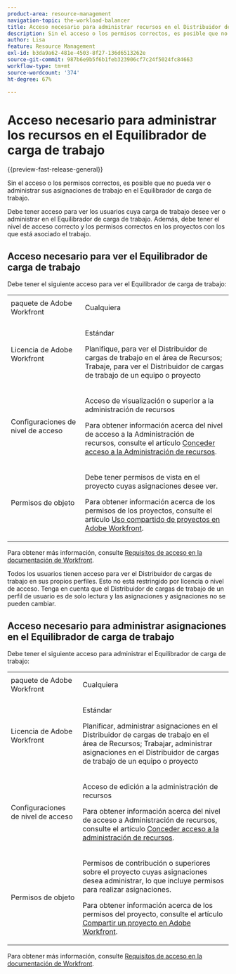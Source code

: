 ```yaml
---
product-area: resource-management
navigation-topic: the-workload-balancer
title: Acceso necesario para administrar recursos en el Distribuidor de cargas de trabajo
description: Sin el acceso o los permisos correctos, es posible que no pueda ver o administrar sus asignaciones de trabajo en el Equilibrador de carga de trabajo.
author: Lisa
feature: Resource Management
exl-id: b3da9a62-481e-4503-8f27-136d6513262e
source-git-commit: 987b6e9b5f6b1feb323906cf7c24f5024fc84663
workflow-type: tm+mt
source-wordcount: '374'
ht-degree: 67%

---
```


# Acceso necesario para administrar los recursos en el Equilibrador de carga de trabajo

{{preview-fast-release-general}}

Sin el acceso o los permisos correctos, es posible que no pueda ver o administrar sus asignaciones de trabajo en el Equilibrador de carga de trabajo.

Debe tener acceso para ver los usuarios cuya carga de trabajo desee ver o administrar en el Equilibrador de carga de trabajo. Además, debe tener el nivel de acceso correcto y los permisos correctos en los proyectos con los que está asociado el trabajo.

<!--## Adobe Workfront package needed to use the Workload Balancer for different areas

The following table illustrates the connection between the Workfront plan your company has and where in the system you can use the Workload Balancer:

<table style="table-layout:auto"> 
 <col> 
 <col> 
 <tbody> 
  <tr> 
   <td><p><b>Workfront Plan (Current)</b></p></td> 
   <td> <p><b>Areas where you can access the Workload Balancer</b></p> </td> 
  </tr> 
  <tr> 
   <td>Team or higher </td> 
   <td>Workload Balancer for a team or a project</td> 
  </tr> 
  <tr> 
   <td>Pro or higher</td> 
   <td>Workload Balancer for multiple projects, at the system level</td> 
  </tr> 
  <tr> 
   <td><p><b>Workfront Plan (New)</b></p></td> 
   <td> <p><b>Areas where you can access the Workload Balancer</b></p> </td> 
  </tr>
  <tr> 
   <td>Any </td> 
   <td>Access the Workload Balancer anywhere in Workfront</td> 
  </tr> 
 </tbody> 
</table>

For information about the Workfront plans, see [Our Plans](https://business.adobe.com/products/workfront/pricing.html).

For information about where you can locate the Workload Balancer in Workfront, see [Locate the Workload Balancer](../../resource-mgmt/workload-balancer/locate-workload-balancer.md).-->

## Acceso necesario para ver el Equilibrador de carga de trabajo

Debe tener el siguiente acceso para ver el Equilibrador de carga de trabajo:

<table style="table-layout:auto"> 
 <col> 
 <col> 
 <tbody>
  <tr> 
   <td>paquete de Adobe Workfront</td> 
   <td><p>Cualquiera</p></td>
  </tr>
  <tr> 
   <td>Licencia de Adobe Workfront</td> 
   <td><p>Estándar</p>
       <p>Planifique, para ver el Distribuidor de cargas de trabajo en el área de Recursos; Trabaje, para ver el Distribuidor de cargas de trabajo de un equipo o proyecto</p></td>
  </tr>  
  <tr> 
   <td>Configuraciones de nivel de acceso</td> 
   <td> <p>Acceso de visualización o superior a la administración de recursos</p> <p>Para obtener información acerca del nivel de acceso a la Administración de recursos, consulte el artículo <a href="../../administration-and-setup/add-users/configure-and-grant-access/grant-access-resource-management.md">Conceder acceso a la Administración de recursos</a>.</p></td> 
  </tr> 
  <tr> 
   <td>Permisos de objeto</td> 
   <td> <p>Debe tener permisos de vista en el proyecto cuyas asignaciones desee ver. </p> <p>Para obtener información acerca de los permisos de los proyectos, consulte el artículo <a href="../../workfront-basics/grant-and-request-access-to-objects/share-a-project.md">Uso compartido de proyectos en Adobe Workfront</a>.</p></td> 
  </tr> 
 </tbody> 
</table>

Para obtener más información, consulte [Requisitos de acceso en la documentación de Workfront](/help/quicksilver/administration-and-setup/add-users/access-levels-and-object-permissions/access-level-requirements-in-documentation.md).

<span class="preview">Todos los usuarios tienen acceso para ver el Distribuidor de cargas de trabajo en sus propios perfiles. Esto no está restringido por licencia o nivel de acceso. Tenga en cuenta que el Distribuidor de cargas de trabajo de un perfil de usuario es de solo lectura y las asignaciones y asignaciones no se pueden cambiar.</span>

## Acceso necesario para administrar asignaciones en el Equilibrador de carga de trabajo

Debe tener el siguiente acceso para administrar el Equilibrador de carga de trabajo:

<table style="table-layout:auto"> 
 <col> 
 <col> 
 <tbody>
  <tr> 
   <td>paquete de Adobe Workfront</td> 
   <td><p>Cualquiera</p></td>
  </tr>
  <tr> 
  <tr> 
   <td>Licencia de Adobe Workfront</td> 
   <td><p>Estándar</p>
       <p>Planificar, administrar asignaciones en el Distribuidor de cargas de trabajo en el área de Recursos; Trabajar, administrar asignaciones en el Distribuidor de cargas de trabajo de un equipo o proyecto</p></td>
  </tr> 
  <tr> 
   <td>Configuraciones de nivel de acceso</td>
   <td> <p>Acceso de edición a la administración de recursos</p>
     <p>Para obtener información acerca del nivel de acceso a Administración de recursos, consulte el artículo <a href="../../administration-and-setup/add-users/configure-and-grant-access/grant-access-resource-management.md" >Conceder acceso a la administración de recursos</a>.</p> </td> 
  </tr> 
  <tr> 
   <td>Permisos de objeto</td> 
   <td> <p> Permisos de contribución o superiores sobre el proyecto cuyas asignaciones desea administrar, lo que incluye permisos para realizar asignaciones. </p> <p>Para obtener información acerca de los permisos del proyecto, consulte el artículo <a href="../../workfront-basics/grant-and-request-access-to-objects/share-a-project.md">Compartir un proyecto en Adobe Workfront</a>.</p></td>
  </tr> 
 </tbody>
</table>

Para obtener más información, consulte [Requisitos de acceso en la documentación de Workfront](/help/quicksilver/administration-and-setup/add-users/access-levels-and-object-permissions/access-level-requirements-in-documentation.md).

<!--these notes were inside the table: for the Edit access to Res Management
<p data-mc-conditions="QuicksilverOrClassic.Draft mode">View or higher access to Financial Data, if you want to view information by cost (NOTE: this is not possible yet!)</p>    
     <p data-mc-conditions="QuicksilverOrClassic.Draft mode">For information about the Financial Data access level, see the article<a href="../../administration-and-setup/add-users/configure-and-grant-access/grant-access-financial.md" class="MCXref xref">Grant access to financial data</a>. (NOTE: this is not possible yet!)</p>
    -->
